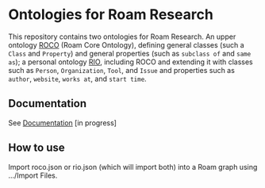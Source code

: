 # Ontologies for Roam Research
This repository contains two ontologies for Roam Research. An upper ontology [ROCO](https://roamresearch.com/#/app/rio/page/H0cr4EuDS) (Roam Core Ontology), defining general classes (such a `Class` and `Property`) and general properties (such as `subclass of` and `same as`); a personal ontology [RIO](https://roamresearch.com/#/app/rio/page/m08rS7jpZ), including ROCO and extending it with classes such as `Person`, `Organization`, `Tool`, and `Issue` and properties such as `author`, `website`, `works at`, and `start time`.

## Documentation

See [Documentation](https://roamresearch.com/#/app/nodebook/page/Lp2iJtG8M) [in progress]

## How to use

Import roco.json or rio.json (which will import both) into a Roam graph using .../Import Files.

